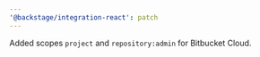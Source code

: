 ```yaml
---
'@backstage/integration-react': patch
---
```


Added scopes `project` and `repository:admin` for Bitbucket Cloud.
